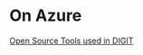 # On Azure

[Open Source Tools used in DIGIT](https://develop.digit.org/setup/open-source-tools-used-in-digit)

